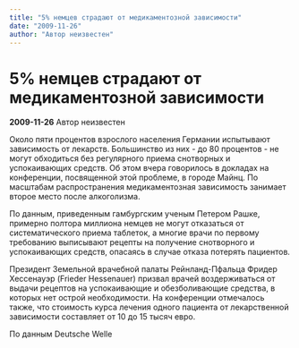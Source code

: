 ```yaml
---
title: "5% немцев страдают от медикаментозной зависимости"
date: "2009-11-26"
author: "Автор неизвестен"
---
```


# 5% немцев страдают от медикаментозной зависимости

**2009-11-26** Автор неизвестен

Около пяти процентов взрослого населения Германии испытывают зависимость от лекарств. Большинство из них - до 80 процентов - не могут обходиться без регулярного приема снотворных и успокаивающих средств. Об этом вчера говорилось в докладах на конференции, посвященной этой проблеме, в городе Майнц. По масштабам распространения медикаментозная зависимость занимает второе место после алкоголизма.

По данным, приведенным гамбургским ученым Петером Рашке, примерно полтора миллиона немцев не могут отказаться от систематического приема таблеток, а многие врачи по первому требованию выписывают рецепты на получение снотворного и успокаивающих средств, опасаясь в случае отказа потерять пациентов.

Президент Земельной врачебной палаты Рейнланд-Пфальца Фридер Хессенауэр (Frieder Hessenauer) призвал врачей воздерживаться от выдачи рецептов на успокаивающие и обезболивающие средства, в которых нет острой необходимости. На конференции отмечалось также, что стоимость курса лечения одного пациента от лекарственной зависимости составляет от 10 до 15 тысяч евро.

По данным Deutsche Welle
